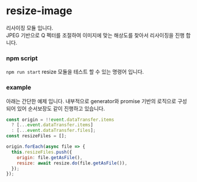 # resize-image

리사이징 모듈 입니다. <br />
JPEG 기반으로 Q 펙터를 조절하여 이미지에 맞는 해상도를 찾아서 리사이징을 진행 합니다.

### npm script

`npm run start` resize 모듈을 테스트 할 수 있는 명령어 입니다.

### example

아래는 간단한 예제 입니다.
내부적으로 generator와 promise 기반의 로직으로 구성되어 있어 순서보장도 같이 진행하고 있습니다.

```javascript
const origin = !!event.dataTransfer.items
  ? [...event.dataTransfer.items]
  : [...event.dataTransfer.files];
const resizeFiles = [];

origin.forEach(async file => {
  this.resizeFiles.push({
    origin: file.getAsFile(),
    resize: await resize.do(file.getAsFile()),
  });
});
```
